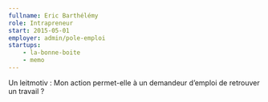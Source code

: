 ```yaml
---
fullname: Eric Barthélémy
role: Intrapreneur
start: 2015-05-01
employer: admin/pole-emploi
startups:
    - la-bonne-boite
    - memo
---
```

Un leitmotiv : Mon action permet-elle à un demandeur d’emploi de retrouver un travail ?
